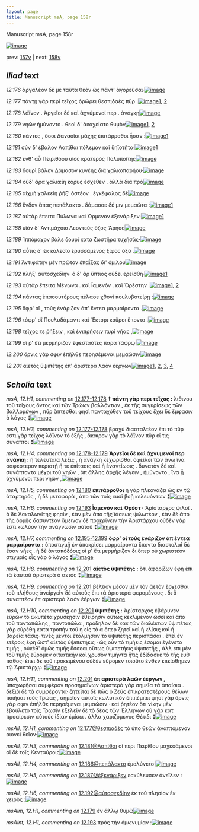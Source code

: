 ```yaml
---
layout: page
title: Manuscript msA, page 158r
---
```


Manuscript msA, page 158r

[![image](http://www.homermultitext.org/iipsrv?OBJ=IIP,1.0&FIF=/project/homer/pyramidal/deepzoom/hmt/vaimg/2017a/VA158RN_0329.tif&WID=100&CVT=JPEG)](http://www.homermultitext.org/ict2/?urn=urn:cite2:hmt:vaimg.2017a:VA158RN_0329)

prev:  [157v](../157v/) | next:  [158v](../158v/)

## *Iliad* text

*12.176* <a id="12.176"/> ἀργαλέον δέ με ταῦτα θεὸν ὡς πάντ' ἀγορεῦσαι·[![image](http://www.homermultitext.org/iipsrv?OBJ=IIP,1.0&FIF=/project/homer/pyramidal/deepzoom/hmt/vaimg/2017a/VA158RN_0329.tif&RGN=0.1603,0.2023,0.4409,0.0293&WID=1000&CVT=JPEG)](http://www.homermultitext.org/ict2/?urn=urn:cite2:hmt:vaimg.2017a:VA158RN_0329@0.1603,0.2023,0.4409,0.0293)

*12.177* <a id="12.177"/> πάντῃ γὰρ περὶ τεῖχος ὀρώρει θεσπιδαὲς πῦρ .[![image](http://www.homermultitext.org/iipsrv?OBJ=IIP,1.0&FIF=/project/homer/pyramidal/deepzoom/hmt/vaimg/2017a/VA158RN_0329.tif&RGN=0.1563,0.2233,0.4409,0.0293&WID=1000&CVT=JPEG)](http://www.homermultitext.org/ict2/?urn=urn:cite2:hmt:vaimg.2017a:VA158RN_0329@0.1563,0.2233,0.4409,0.0293)[1](#msAil_12.H1), [2](#msA_12.H2)

*12.178* <a id="12.178"/> λάϊνον . Ἀργεῖοι δὲ καὶ ἀχνύμενοί περ . ἀνάγκῃ[![image](http://www.homermultitext.org/iipsrv?OBJ=IIP,1.0&FIF=/project/homer/pyramidal/deepzoom/hmt/vaimg/2017a/VA158RN_0329.tif&RGN=0.1563,0.2421,0.4409,0.0293&WID=1000&CVT=JPEG)](http://www.homermultitext.org/ict2/?urn=urn:cite2:hmt:vaimg.2017a:VA158RN_0329@0.1563,0.2421,0.4409,0.0293)

*12.179* <a id="12.179"/> νηῶν ἠμύνοντο . θεοὶ δ' ἀκαχείατο θυμὸν[![image](http://www.homermultitext.org/iipsrv?OBJ=IIP,1.0&FIF=/project/homer/pyramidal/deepzoom/hmt/vaimg/2017a/VA158RN_0329.tif&RGN=0.1503,0.2602,0.3898,0.0293&WID=1000&CVT=JPEG)](http://www.homermultitext.org/ict2/?urn=urn:cite2:hmt:vaimg.2017a:VA158RN_0329@0.1503,0.2602,0.3898,0.0293)[1](#msAil_12.H2), [2](#msAim_12.H1)

*12.180* <a id="12.180"/> πάντες , ὅσοι Δαναοῖσι μάχης ἐπιτάρροθοι ἦσαν :[![image](http://www.homermultitext.org/iipsrv?OBJ=IIP,1.0&FIF=/project/homer/pyramidal/deepzoom/hmt/vaimg/2017a/VA158RN_0329.tif&RGN=0.1493,0.2767,0.4539,0.0293&WID=1000&CVT=JPEG)](http://www.homermultitext.org/ict2/?urn=urn:cite2:hmt:vaimg.2017a:VA158RN_0329@0.1493,0.2767,0.4539,0.0293)[1](#msA_12.H5)

*12.181* <a id="12.181"/> σύν δ' έβαλον Λαπίθαι πόλεμον καὶ δηϊοτῆτα·[![image](http://www.homermultitext.org/iipsrv?OBJ=IIP,1.0&FIF=/project/homer/pyramidal/deepzoom/hmt/vaimg/2017a/VA158RN_0329.tif&RGN=0.1754,0.2955,0.4198,0.0293&WID=1000&CVT=JPEG)](http://www.homermultitext.org/ict2/?urn=urn:cite2:hmt:vaimg.2017a:VA158RN_0329@0.1754,0.2955,0.4198,0.0293)[1](#msAil_12.H3)

*12.182* <a id="12.182"/> ἐνθ' αὖ Πειριθόου υἱὸς κρατερὸς Πολυποίτης[![image](http://www.homermultitext.org/iipsrv?OBJ=IIP,1.0&FIF=/project/homer/pyramidal/deepzoom/hmt/vaimg/2017a/VA158RN_0329.tif&RGN=0.1754,0.3158,0.4198,0.0293&WID=1000&CVT=JPEG)](http://www.homermultitext.org/ict2/?urn=urn:cite2:hmt:vaimg.2017a:VA158RN_0329@0.1754,0.3158,0.4198,0.0293)

*12.183* <a id="12.183"/> δουρὶ βάλεν Δάμασον κυνέης διὰ χαλκοπαρήου·[![image](http://www.homermultitext.org/iipsrv?OBJ=IIP,1.0&FIF=/project/homer/pyramidal/deepzoom/hmt/vaimg/2017a/VA158RN_0329.tif&RGN=0.1764,0.3331,0.4349,0.0293&WID=1000&CVT=JPEG)](http://www.homermultitext.org/ict2/?urn=urn:cite2:hmt:vaimg.2017a:VA158RN_0329@0.1764,0.3331,0.4349,0.0293)

*12.184* <a id="12.184"/> οὐδ' ἄρα χαλκείη κόρυς ἔσχεθεν . ἀλλὰ διὰ πρὸ[![image](http://www.homermultitext.org/iipsrv?OBJ=IIP,1.0&FIF=/project/homer/pyramidal/deepzoom/hmt/vaimg/2017a/VA158RN_0329.tif&RGN=0.1764,0.3519,0.4138,0.0323&WID=1000&CVT=JPEG)](http://www.homermultitext.org/ict2/?urn=urn:cite2:hmt:vaimg.2017a:VA158RN_0329@0.1764,0.3519,0.4138,0.0323)

*12.185* <a id="12.185"/> αἰχμὴ χαλκείη ῥῆξ' ὀστέον . ἐγκέφαλος δὲ[![image](http://www.homermultitext.org/iipsrv?OBJ=IIP,1.0&FIF=/project/homer/pyramidal/deepzoom/hmt/vaimg/2017a/VA158RN_0329.tif&RGN=0.1693,0.3699,0.3908,0.0323&WID=1000&CVT=JPEG)](http://www.homermultitext.org/ict2/?urn=urn:cite2:hmt:vaimg.2017a:VA158RN_0329@0.1693,0.3699,0.3908,0.0323)

*12.186* <a id="12.186"/> ἔνδον ἅπας πεπάλακτο . δάμασσε δέ μιν μεμαῶτα :[![image](http://www.homermultitext.org/iipsrv?OBJ=IIP,1.0&FIF=/project/homer/pyramidal/deepzoom/hmt/vaimg/2017a/VA158RN_0329.tif&RGN=0.1693,0.388,0.4499,0.0323&WID=1000&CVT=JPEG)](http://www.homermultitext.org/ict2/?urn=urn:cite2:hmt:vaimg.2017a:VA158RN_0329@0.1693,0.388,0.4499,0.0323)[1](#msAil_12.H4)

*12.187* <a id="12.187"/> αὐτὰρ ἔπειτα Πύλωνα καὶ Όρμενον ἐξενάριξεν·[![image](http://www.homermultitext.org/iipsrv?OBJ=IIP,1.0&FIF=/project/homer/pyramidal/deepzoom/hmt/vaimg/2017a/VA158RN_0329.tif&RGN=0.1713,0.409,0.4399,0.0323&WID=1000&CVT=JPEG)](http://www.homermultitext.org/ict2/?urn=urn:cite2:hmt:vaimg.2017a:VA158RN_0329@0.1713,0.409,0.4399,0.0323)[1](#msAil_12.H5)

*12.188* <a id="12.188"/> υἱὸν δ' Ἀντιμάχοιο Λεοντεὺς ὄζος Ἄρηος[![image](http://www.homermultitext.org/iipsrv?OBJ=IIP,1.0&FIF=/project/homer/pyramidal/deepzoom/hmt/vaimg/2017a/VA158RN_0329.tif&RGN=0.1713,0.409,0.4399,0.0323&WID=1000&CVT=JPEG)](http://www.homermultitext.org/ict2/?urn=urn:cite2:hmt:vaimg.2017a:VA158RN_0329@0.1713,0.409,0.4399,0.0323)

*12.189* <a id="12.189"/> Ἱππόμαχον βάλε δουρὶ κατα ζωστῆρα τυχήσᾱς·[![image](http://www.homermultitext.org/iipsrv?OBJ=IIP,1.0&FIF=/project/homer/pyramidal/deepzoom/hmt/vaimg/2017a/VA158RN_0329.tif&RGN=0.1673,0.4444,0.4299,0.0353&WID=1000&CVT=JPEG)](http://www.homermultitext.org/ict2/?urn=urn:cite2:hmt:vaimg.2017a:VA158RN_0329@0.1673,0.4444,0.4299,0.0353)

*12.190* <a id="12.190"/> αὖτις δ' ἐκ κολεοῖο ἐρυσσάμενος ξίφος ὀξὺ .[![image](http://www.homermultitext.org/iipsrv?OBJ=IIP,1.0&FIF=/project/homer/pyramidal/deepzoom/hmt/vaimg/2017a/VA158RN_0329.tif&RGN=0.1663,0.4669,0.4299,0.0353&WID=1000&CVT=JPEG)](http://www.homermultitext.org/ict2/?urn=urn:cite2:hmt:vaimg.2017a:VA158RN_0329@0.1663,0.4669,0.4299,0.0353)

*12.191* <a id="12.191"/> Ἀντιφάτην μὲν πρῶτον ἐπαΐξας δι' ὁμίλου[![image](http://www.homermultitext.org/iipsrv?OBJ=IIP,1.0&FIF=/project/homer/pyramidal/deepzoom/hmt/vaimg/2017a/VA158RN_0329.tif&RGN=0.1693,0.4857,0.4038,0.0316&WID=1000&CVT=JPEG)](http://www.homermultitext.org/ict2/?urn=urn:cite2:hmt:vaimg.2017a:VA158RN_0329@0.1693,0.4857,0.4038,0.0316)

*12.192* <a id="12.192"/> πλῆξ' αὐτοσχεδίην· ὁ δ' ἂρ ὕπτιος ούδει ερείσθη·[![image](http://www.homermultitext.org/iipsrv?OBJ=IIP,1.0&FIF=/project/homer/pyramidal/deepzoom/hmt/vaimg/2017a/VA158RN_0329.tif&RGN=0.1663,0.506,0.4038,0.0316&WID=1000&CVT=JPEG)](http://www.homermultitext.org/ict2/?urn=urn:cite2:hmt:vaimg.2017a:VA158RN_0329@0.1663,0.506,0.4038,0.0316)[1](#msAil_12.H6)

*12.193* <a id="12.193"/> αὐτὰρ ἔπειτα Μένωνα . καὶ Ϊαμενὸν . καὶ Ὀρέστην .[![image](http://www.homermultitext.org/iipsrv?OBJ=IIP,1.0&FIF=/project/homer/pyramidal/deepzoom/hmt/vaimg/2017a/VA158RN_0329.tif&RGN=0.1663,0.5241,0.4299,0.0353&WID=1000&CVT=JPEG)](http://www.homermultitext.org/ict2/?urn=urn:cite2:hmt:vaimg.2017a:VA158RN_0329@0.1663,0.5241,0.4299,0.0353)[1](#msAint_12.H1), [2](#msA_12.H6)

*12.194* <a id="12.194"/> πάντας ἐπασσυτέρους πέλασε χθονὶ πουλυβοτείρῃ :[![image](http://www.homermultitext.org/iipsrv?OBJ=IIP,1.0&FIF=/project/homer/pyramidal/deepzoom/hmt/vaimg/2017a/VA158RN_0329.tif&RGN=0.1653,0.5429,0.4409,0.0316&WID=1000&CVT=JPEG)](http://www.homermultitext.org/ict2/?urn=urn:cite2:hmt:vaimg.2017a:VA158RN_0329@0.1653,0.5429,0.4409,0.0316)

*12.195* <a id="12.195"/> ὄφρ' οἳ , τοὺς ἐνάριζον ἀπ' ἔντεα μαρμαίροντα .[![image](http://www.homermultitext.org/iipsrv?OBJ=IIP,1.0&FIF=/project/homer/pyramidal/deepzoom/hmt/vaimg/2017a/VA158RN_0329.tif&RGN=0.1633,0.5609,0.4138,0.0308&WID=1000&CVT=JPEG)](http://www.homermultitext.org/ict2/?urn=urn:cite2:hmt:vaimg.2017a:VA158RN_0329@0.1633,0.5609,0.4138,0.0308)

*12.196* <a id="12.196"/> τόφρ' οἳ Πουλυδάμαντι καὶ Ἕκτορι κοῦροι ἕποντο .[![image](http://www.homermultitext.org/iipsrv?OBJ=IIP,1.0&FIF=/project/homer/pyramidal/deepzoom/hmt/vaimg/2017a/VA158RN_0329.tif&RGN=0.1503,0.582,0.4208,0.0308&WID=1000&CVT=JPEG)](http://www.homermultitext.org/ict2/?urn=urn:cite2:hmt:vaimg.2017a:VA158RN_0329@0.1503,0.582,0.4208,0.0308)

*12.198* <a id="12.198"/> τεῖχος τε ῥήξειν , καὶ ἐνιπρήσειν πυρὶ νῆας ,[![image](http://www.homermultitext.org/iipsrv?OBJ=IIP,1.0&FIF=/project/homer/pyramidal/deepzoom/hmt/vaimg/2017a/VA158RN_0329.tif&RGN=0.1453,0.6023,0.4158,0.0271&WID=1000&CVT=JPEG)](http://www.homermultitext.org/ict2/?urn=urn:cite2:hmt:vaimg.2017a:VA158RN_0329@0.1453,0.6023,0.4158,0.0271)

*12.199* <a id="12.199"/> οἵ ῥ' ἔτι μερμήριζον ἐφεσταότες παρα τάφρῳ·[![image](http://www.homermultitext.org/iipsrv?OBJ=IIP,1.0&FIF=/project/homer/pyramidal/deepzoom/hmt/vaimg/2017a/VA158RN_0329.tif&RGN=0.1653,0.6173,0.3988,0.0338&WID=1000&CVT=JPEG)](http://www.homermultitext.org/ict2/?urn=urn:cite2:hmt:vaimg.2017a:VA158RN_0329@0.1653,0.6173,0.3988,0.0338)

*12.200* <a id="12.200"/> ὄρνις γάρ σφιν ἐπῆλθε περησέμεναι μεμαῶσιν[![image](http://www.homermultitext.org/iipsrv?OBJ=IIP,1.0&FIF=/project/homer/pyramidal/deepzoom/hmt/vaimg/2017a/VA158RN_0329.tif&RGN=0.1633,0.6368,0.4218,0.0286&WID=1000&CVT=JPEG)](http://www.homermultitext.org/ict2/?urn=urn:cite2:hmt:vaimg.2017a:VA158RN_0329@0.1633,0.6368,0.4218,0.0286)

*12.201* <a id="12.201"/> αἰετὸς ὑψιπέτης ἐπ' ἀριστερὰ λαὸν ἐέργων[![image](http://www.homermultitext.org/iipsrv?OBJ=IIP,1.0&FIF=/project/homer/pyramidal/deepzoom/hmt/vaimg/2017a/VA158RN_0329.tif&RGN=0.1623,0.6571,0.3868,0.0308&WID=1000&CVT=JPEG)](http://www.homermultitext.org/ict2/?urn=urn:cite2:hmt:vaimg.2017a:VA158RN_0329@0.1623,0.6571,0.3868,0.0308)[1](#msA_12.H11), [2](#msA_12.H8), [3](#msA_12.H9), [4](#msA_12.H10)

## *Scholia* text

*msA, 12.H1, commenting on* [12.177-12.178](#12.177-12.178)  <a id="msA_12.H1"/> **‡ πάντη γὰρ περι τεῖχος :** λιθινου τοῦ τείχους ὄντος καὶ τῶν Τρώων βαλλόντων , ἐκ τῆς συγκρίσεως τῶν βαλλομένων , πῦρ ἅπτεσθαι φησὶ πανταχόθεν τοῦ τείχους ἔχει δὲ ἔμφασιν ὁ λόγος ⁑[![image](http://www.homermultitext.org/iipsrv?OBJ=IIP,1.0&FIF=/project/homer/pyramidal/deepzoom/hmt/vaimg/2017a/VA158RN_0329.tif&RGN=0.186,0.0957,0.6088,0.0317&WID=1000&CVT=JPEG)](http://www.homermultitext.org/ict2/?urn=urn:cite2:hmt:vaimg.2017a:VA158RN_0329@0.186,0.0957,0.6088,0.0317)

*msA, 12.H3, commenting on* [12.177-12.178](#12.177-12.178)  <a id="msA_12.H3"/> βραχὺ διασταλτέον ἐπι τὸ πῦρ εστι γὰρ τεῖχος λάϊνον τὸ ἑξῆς , ἄκαιρον γὰρ τὸ λάϊνον πῦρ εἴ τις συνάπτοι ⁑[![image](http://www.homermultitext.org/iipsrv?OBJ=IIP,1.0&FIF=/project/homer/pyramidal/deepzoom/hmt/vaimg/2017a/VA158RN_0329.tif&RGN=0.1958,0.1221,0.5976,0.0248&WID=1000&CVT=JPEG)](http://www.homermultitext.org/ict2/?urn=urn:cite2:hmt:vaimg.2017a:VA158RN_0329@0.1958,0.1221,0.5976,0.0248)

*msA, 12.H4, commenting on* [12.178-12.179](#12.178-12.179)  <a id="msA_12.H4"/> **Ἀργεῖοι δὲ καὶ ἀχνυμενοί περ ἀνάγκη :** ἡ τελευταία λέξις , ἡ ἀνάγκη κεχωρίσθαι ὀφείλει τῶν ἄνω ἵνα σαφεστερον περιστῇ ἥ τε ἐπίτασις καὶ ἡ ἐναντίωσις . δυνατὸν δὲ καὶ συνάπτοντα μέχρι τοῦ νηῶν , ἀπ ἄλλης ἀρχῆς λέγειν , ἠμύνοντο , ἵνα ᾖ ἀχνύμενοι περι νηῶν ,[![image](http://www.homermultitext.org/iipsrv?OBJ=IIP,1.0&FIF=/project/homer/pyramidal/deepzoom/hmt/vaimg/2017a/VA158RN_0329.tif&RGN=0.193,0.1337,0.5997,0.0375&WID=1000&CVT=JPEG)](http://www.homermultitext.org/ict2/?urn=urn:cite2:hmt:vaimg.2017a:VA158RN_0329@0.193,0.1337,0.5997,0.0375)

*msA, 12.H5, commenting on* [12.180](#12.180)  <a id="msA_12.H5"/> **ἐπιτάρροθοι** ἡ γὰρ πλεονάζει ὡς ἐν τῷ ἀταρτηρός , ἡ δὲ μεταφορά , ἀπο τῶν τοῖς κυσὶ βοῇ κελευόντων ⁑[![image](http://www.homermultitext.org/iipsrv?OBJ=IIP,1.0&FIF=/project/homer/pyramidal/deepzoom/hmt/vaimg/2017a/VA158RN_0329.tif&RGN=0.1874,0.1628,0.5435,0.0206&WID=1000&CVT=JPEG)](http://www.homermultitext.org/ict2/?urn=urn:cite2:hmt:vaimg.2017a:VA158RN_0329@0.1874,0.1628,0.5435,0.0206)

*msA, 12.H6, commenting on* [12.193](#12.193)  <a id="msA_12.H6"/> **Ϊαμενὸν καὶ Ὀρέστ ·** Ἀρίσταρχος ψιλοῖ . ὁ δὲ Ἀσκαλωνίτης φησὶν , ἐὰν μὲν ἀπο τῆς ϊάσεως ψιλωτέον , ἐὰν δὲ ἀπο τῆς ὁρμῆς δασυντέον ἄμεινον δὲ προκρίνειν τὴν Ἀριστάρχου οὐδὲν γὰρ ἐστι κωλύον τὴν ἀνάγνωσιν αὐτοῦ ⁑[![image](http://www.homermultitext.org/iipsrv?OBJ=IIP,1.0&FIF=/project/homer/pyramidal/deepzoom/hmt/vaimg/2017a/VA158RN_0329.tif&RGN=0.607,0.5204,0.1868,0.0718&WID=1000&CVT=JPEG)](http://www.homermultitext.org/ict2/?urn=urn:cite2:hmt:vaimg.2017a:VA158RN_0329@0.607,0.5204,0.1868,0.0718)

*msA, 12.H7, commenting on* [12.195-12.199](#12.195-12.199)  <a id="msA_12.H7"/> **ὄφρ' οἱ τοὺς ἐνάριζον ἀπ έντεα μαρμαίροντα :** ὑποστιγμῇ ἐν ὑποκρίσει μαρμαίροντα ἕποντο διαστολαὶ δὲ ἔσαν νῆες . ἡ δὲ ἀνταπόδόσις οἵ ρ' ἔτι μερμήριζον δι ὅπερ οὐ χωριστέον στιγμαῖς εἶς γὰρ ὁ λόγος ⁑[![image](http://www.homermultitext.org/iipsrv?OBJ=IIP,1.0&FIF=/project/homer/pyramidal/deepzoom/hmt/vaimg/2017a/VA158RN_0329.tif&RGN=0.5916,0.5887,0.1995,0.0743&WID=1000&CVT=JPEG)](http://www.homermultitext.org/ict2/?urn=urn:cite2:hmt:vaimg.2017a:VA158RN_0329@0.5916,0.5887,0.1995,0.0743)

*msA, 12.H8, commenting on* [12.201](#12.201)  <a id="msA_12.H8"/> **αἱετὸς ὑψιπέτης :** ὅτι ἀφορίζων ἔφη ἐπι τὰ ἑαυτοῦ ἀριστερὰ ὁ αετός ⁑[![image](http://www.homermultitext.org/iipsrv?OBJ=IIP,1.0&FIF=/project/homer/pyramidal/deepzoom/hmt/vaimg/2017a/VA158RN_0329.tif&RGN=0.5821,0.655,0.2087,0.0311&WID=1000&CVT=JPEG)](http://www.homermultitext.org/ict2/?urn=urn:cite2:hmt:vaimg.2017a:VA158RN_0329@0.5821,0.655,0.2087,0.0311)

*msA, 12.H9, commenting on* [12.201](#12.201)  <a id="msA_12.H9"/> βέλτιον μέσον μὲν τὸν ἀετὸν ἔρχεσθαι τοῦ πλήθους ἀνείργεῖν δὲ αὐτοὺς ἐπι τὰ ἀριστερὰ φερομένους . δι ὃ συναπτέον ἐπ αριστερὰ λαὸν ἐέργων ⁑[![image](http://www.homermultitext.org/iipsrv?OBJ=IIP,1.0&FIF=/project/homer/pyramidal/deepzoom/hmt/vaimg/2017a/VA158RN_0329.tif&RGN=0.1654,0.681,0.6216,0.0339&WID=1000&CVT=JPEG)](http://www.homermultitext.org/ict2/?urn=urn:cite2:hmt:vaimg.2017a:VA158RN_0329@0.1654,0.681,0.6216,0.0339)

*msA, 12.H10, commenting on* [12.201](#12.201)  <a id="msA_12.H10"/> **ὑψιπέτης :** Ἀρίσταρχος ἐβάρυνεν εὑρῶν τὸ ὠκυπέτα χρυσέῃσιν ἐθείρησιν οὕτως κεκλιμένον ὡσεὶ καὶ ἀπο τοῦ παντοπώλης , παντοπῶλα , πρόδηλον δὲ κακ τῶν διαλέκτων ὑψιπέτας γὰρ εὑρέθη κατα τροπὴν τοῦ η εἰς τὸ α ὅπερ ζητεῖ καὶ ἡ κλίσις καὶ ἡ βαρεῖα τάσις· τινὲς μέντοι ἐτόλμησαν τὸ ὑψιπέτης περισπάσαι . ἐπεὶ ἐν ετέροις έφη ὥστ' αἰετὸς ὑψιπετήεις · ὡς οὖν τὸ τιμήεις ἔσομαι ἐγένετο τιμῆς , οὐκέθ' ὁμῶς τιμῆς ἔσσεαι οὕτως ὑψιπετήεις ὑψιπετῆς , ἀλλ επι μὲν τοῦ τιμῆς εὕρομεν αιτιατικήν καὶ χρυσὸν τιμήντα ἥτις ἐδίδασκε τὸ τῆς ευθ πάθος· ἐπει δε τοῦ προκειμένου οὐδὲν εὕρομεν τοιοῦτο ἔνθεν ἐπείσθημεν τῷ Ἀριστάρχῳ ⁑[![image](http://www.homermultitext.org/iipsrv?OBJ=IIP,1.0&FIF=/project/homer/pyramidal/deepzoom/hmt/vaimg/2017a/VA158RN_0329.tif&RGN=0.1692,0.6979,0.6216,0.0785&WID=1000&CVT=JPEG)](http://www.homermultitext.org/ict2/?urn=urn:cite2:hmt:vaimg.2017a:VA158RN_0329@0.1692,0.6979,0.6216,0.0785)

*msA, 12.H11, commenting on* [12.201](#12.201)  <a id="msA_12.H11"/> **ἐπ αριστερὰ λαῶν ἐέργων ,** ὑποχωρῆσαι συμφέρον προσημαῖνων ἀριστερὰ γὰρ σημεῖα τὰ ἀπαίσια . δεξιὰ δὲ τὰ συμφέροντα· ζητεῖται δὲ πῶς ὁ Ζεῦς ἐπικρατεστέρους θέλων ποιῆσαι τοὺς Τρώας , σημεῖον αὐτοῖς κωλυτικὸν ἐπιπέμπει φησὶ γὰρ ὄρνις γάρ σφιν ἐπῆλθε περησέμεναι μεμαῶσιν · καὶ ῥητέον ὅτι νίκην μὲν ἐβούλετο τοῖς Τρωσὶν ἐξελεῖν δὲ τὸ δέος τῶν Ἑλληνων οὐ γὰρ κατ προαίρεσιν αὐτοὺς ἰδίαν ἐμίσει . ἀλλα χαριζόμενος Θέτιδι ⁑[![image](http://www.homermultitext.org/iipsrv?OBJ=IIP,1.0&FIF=/project/homer/pyramidal/deepzoom/hmt/vaimg/2017a/VA158RN_0329.tif&RGN=0.1632,0.7612,0.6254,0.0587&WID=1000&CVT=JPEG)](http://www.homermultitext.org/ict2/?urn=urn:cite2:hmt:vaimg.2017a:VA158RN_0329@0.1632,0.7612,0.6254,0.0587)

*msAil, 12.H1, commenting on* [12.177@θεσπιαδὲς](#12.177@θεσπιαδὲς)  <a id="msAil_12.H1"/> τὸ ὑπο θεῶν ἀναπτόμενον οιονεὶ θεῖον·[![image](http://www.homermultitext.org/iipsrv?OBJ=IIP,1.0&FIF=/project/homer/pyramidal/deepzoom/hmt/vaimg/2017a/VA158RN_0329.tif&RGN=0.4205,0.2216,0.1775,0.0105&WID=1000&CVT=JPEG)](http://www.homermultitext.org/ict2/?urn=urn:cite2:hmt:vaimg.2017a:VA158RN_0329@0.4205,0.2216,0.1775,0.0105)

*msAil, 12.H3, commenting on* [12.181@Λαπίθαι](#12.181@Λαπίθαι)  <a id="msAil_12.H3"/> οἱ περι Πειρίθου μαχεσάμενοι οἱ δὲ τοῖς Κενταύροις[![image](http://www.homermultitext.org/iipsrv?OBJ=IIP,1.0&FIF=/project/homer/pyramidal/deepzoom/hmt/vaimg/2017a/VA158RN_0329.tif&RGN=0.3105,0.2986,0.2126,0.0093&WID=1000&CVT=JPEG)](http://www.homermultitext.org/ict2/?urn=urn:cite2:hmt:vaimg.2017a:VA158RN_0329@0.3105,0.2986,0.2126,0.0093)

*msAil, 12.H4, commenting on* [12.186@πεπάλακτο](#12.186@πεπάλακτο)  <a id="msAil_12.H4"/> ἐμολύνετο·[![image](http://www.homermultitext.org/iipsrv?OBJ=IIP,1.0&FIF=/project/homer/pyramidal/deepzoom/hmt/vaimg/2017a/VA158RN_0329.tif&RGN=0.3246,0.3932,0.0597,0.0097&WID=1000&CVT=JPEG)](http://www.homermultitext.org/ict2/?urn=urn:cite2:hmt:vaimg.2017a:VA158RN_0329@0.3246,0.3932,0.0597,0.0097)

*msAil, 12.H5, commenting on* [12.187@ἐξενάριξεν](#12.187@ἐξενάριξεν)  <a id="msAil_12.H5"/> εσκύλευσεν ἀνεῖλεν :[![image](http://www.homermultitext.org/iipsrv?OBJ=IIP,1.0&FIF=/project/homer/pyramidal/deepzoom/hmt/vaimg/2017a/VA158RN_0329.tif&RGN=0.5202,0.4139,0.0723,0.0073&WID=1000&CVT=JPEG)](http://www.homermultitext.org/ict2/?urn=urn:cite2:hmt:vaimg.2017a:VA158RN_0329@0.5202,0.4139,0.0723,0.0073)

*msAil, 12.H6, commenting on* [12.192@αὐτοσχεδίην](#12.192@αὐτοσχεδίην)  <a id="msAil_12.H6"/> ἐκ τοῦ πλησίον ἐκ χειρὸς :[![image](http://www.homermultitext.org/iipsrv?OBJ=IIP,1.0&FIF=/project/homer/pyramidal/deepzoom/hmt/vaimg/2017a/VA158RN_0329.tif&RGN=0.2456,0.5073,0.0967,0.0083&WID=1000&CVT=JPEG)](http://www.homermultitext.org/ict2/?urn=urn:cite2:hmt:vaimg.2017a:VA158RN_0329@0.2456,0.5073,0.0967,0.0083)

*msAim, 12.H1, commenting on* [12.179](#12.179)  <a id="msAim_12.H1"/> ἐν ἄλλῳ θυμῷ[![image](http://www.homermultitext.org/iipsrv?OBJ=IIP,1.0&FIF=/project/homer/pyramidal/deepzoom/hmt/vaimg/2017a/VA158RN_0329.tif&RGN=0.5436,0.2685,0.0633,0.0113&WID=1000&CVT=JPEG)](http://www.homermultitext.org/ict2/?urn=urn:cite2:hmt:vaimg.2017a:VA158RN_0329@0.5436,0.2685,0.0633,0.0113)

*msAint, 12.H1, commenting on* [12.193](#12.193)  <a id="msAint_12.H1"/> πρὸς τὴν ὁμωνυμίαν :[![image](http://www.homermultitext.org/iipsrv?OBJ=IIP,1.0&FIF=/project/homer/pyramidal/deepzoom/hmt/vaimg/2017a/VA158RN_0329.tif&RGN=0.111,0.5357,0.0443,0.0195&WID=1000&CVT=JPEG)](http://www.homermultitext.org/ict2/?urn=urn:cite2:hmt:vaimg.2017a:VA158RN_0329@0.111,0.5357,0.0443,0.0195)
